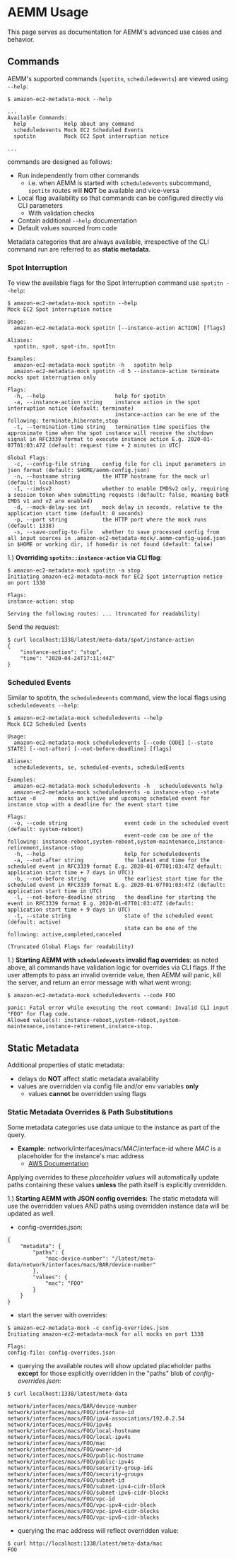 # AEMM Usage
This page serves as documentation for AEMM's advanced use cases and behavior.


## Commands
AEMM's supported commands (`spotitn`, `scheduledevents`) are viewed using `--help`:
```
$ amazon-ec2-metadata-mock --help

...
Available Commands:
  help            Help about any command
  scheduledevents Mock EC2 Scheduled Events
  spotitn         Mock EC2 Spot interruption notice

...
```
commands are designed as follows:
* Run independently from other commands
  * i.e. when AEMM is started with `scheduledevents` subcommand, `spotitn` routes will **NOT** be available and vice-versa 
* Local flag availability so that commands can be configured directly via CLI parameters
    * With validation checks
* Contain additional `--help` documentation
* Default values sourced from code

Metadata categories that are always available, irrespective of the CLI command run are referred to as **static metadata**.

### Spot Interruption
To view the available flags for the Spot Interruption command use `spotitn --help`:
```
$ amazon-ec2-metadata-mock spotitn --help
Mock EC2 Spot interruption notice

Usage:
  amazon-ec2-metadata-mock spotitn [--instance-action ACTION] [flags]

Aliases:
  spotitn, spot, spot-itn, spotItn

Examples:
  amazon-ec2-metadata-mock spotitn -h 	spotitn help
  amazon-ec2-metadata-mock spotitn -d 5 --instance-action terminate		mocks spot interruption only

Flags:
  -h, --help                      help for spotitn
  -a, --instance-action string    instance action in the spot interruption notice (default: terminate)
                                  instance-action can be one of the following: terminate,hibernate,stop
  -t, --termination-time string   termination time specifies the approximate time when the spot instance will receive the shutdown signal in RFC3339 format to execute instance action E.g. 2020-01-07T01:03:47Z (default: request time + 2 minutes in UTC)

Global Flags:
  -c, --config-file string    config file for cli input parameters in json format (default: $HOME/aemm-config.json)
  -n, --hostname string       the HTTP hostname for the mock url (default: localhost)
  -I, --imdsv2                whether to enable IMDSv2 only, requiring a session token when submitting requests (default: false, meaning both IMDS v1 and v2 are enabled)
  -d, --mock-delay-sec int    mock delay in seconds, relative to the application start time (default: 0 seconds)
  -p, --port string           the HTTP port where the mock runs (default: 1338)
  -s, --save-config-to-file   whether to save processed config from all input sources in .amazon-ec2-metadata-mock/.aemm-config-used.json in $HOME or working dir, if homedir is not found (default: false)
```

1.) **Overriding `spotitn::instance-action` via CLI flag**:

```
$ amazon-ec2-metadata-mock spotitn -a stop
Initiating amazon-ec2-metadata-mock for EC2 Spot interruption notice on port 1338

Flags:
instance-action: stop

Serving the following routes: ... (truncated for readability)
```

Send the request:
```
$ curl localhost:1338/latest/meta-data/spot/instance-action
{
	"instance-action": "stop",
	"time": "2020-04-24T17:11:44Z"
}
```

### Scheduled Events
Similar to spotitn, the `scheduledevents` command, view the local flags using `scheduledevents --help`:

```
$ amazon-ec2-metadata-mock scheduledevents --help
Mock EC2 Scheduled Events

Usage:
  amazon-ec2-metadata-mock scheduledevents [--code CODE] [--state STATE] [--not-after] [--not-before-deadline] [flags]

Aliases:
  scheduledevents, se, scheduled-events, scheduledEvents

Examples:
  amazon-ec2-metadata-mock scheduledevents -h 	scheduledevents help
  amazon-ec2-metadata-mock scheduledevents -o instance-stop --state active -d		mocks an active and upcoming scheduled event for instance stop with a deadline for the event start time

Flags:
  -o, --code string                  event code in the scheduled event (default: system-reboot)
                                     event-code can be one of the following: instance-reboot,system-reboot,system-maintenance,instance-retirement,instance-stop
  -h, --help                         help for scheduledevents
  -a, --not-after string             the latest end time for the scheduled event in RFC3339 format E.g. 2020-01-07T01:03:47Z default: application start time + 7 days in UTC))
  -b, --not-before string            the earliest start time for the scheduled event in RFC3339 format E.g. 2020-01-07T01:03:47Z (default: application start time in UTC)
  -l, --not-before-deadline string   the deadline for starting the event in RFC3339 format E.g. 2020-01-07T01:03:47Z (default: application start time + 9 days in UTC)
  -t, --state string                 state of the scheduled event (default: active)
                                     state can be one of the following: active,completed,canceled

(Truncated Global Flags for readability)
```

1.) **Starting AEMM with `scheduledevents` invalid flag overrides**: as noted above, all commands have validation logic for overrides via CLI flags. If the user attempts to pass an invalid override value, then AEMM will panic, kill the server, and return an error message with what went wrong:

```
$ amazon-ec2-metadata-mock scheduledevents --code FOO

panic: Fatal error while executing the root command: Invalid CLI input "FOO" for flag code. 
Allowed value(s): instance-reboot,system-reboot,system-maintenance,instance-retirement,instance-stop.
```

## Static Metadata
Additional properties of static metadata:
* delays do **NOT** affect static metadata availability
* values are overridden via config file and/or env variables **only**
  * values **cannot** be overridden using flags


### Static Metadata Overrides & Path Substitutions
Some metadata categories use data unique to the instance as part of the query.
* **Example:**  network/interfaces/macs/*MAC*/interface-id where *MAC* is a placeholder for the instance's mac address
  * [AWS Documentation](https://docs.aws.amazon.com/AWSEC2/latest/UserGuide/instancedata-data-categories.html)

Applying overrides to these *placeholder values* will automatically update paths containing these values **unless** the path itself is explicitly overridden.

1.) **Starting AEMM with JSON config overrides:** The static metadata will use the overridden values AND paths using overridden instance data will be updated as well.

* config-overrides.json:

```
{
    "metadata": {
        "paths": {
            "mac-device-number": "/latest/meta-data/network/interfaces/macs/BAR/device-number"
        },
        "values": {
            "mac": "FOO"
        }
    }
}

```

* start the server with overrides:

```
$ amazon-ec2-metadata-mock -c config-overrides.json
Initiating amazon-ec2-metadata-mock for all mocks on port 1338

Flags:
config-file: config-overrides.json
```

* querying the available routes will show updated placeholder paths **except** for those explicitly overridden in the "paths" blob of *config-overrides.json*:

```
$ curl localhost:1338/latest/meta-data

network/interfaces/macs/BAR/device-number
network/interfaces/macs/FOO/interface-id
network/interfaces/macs/FOO/ipv4-associations/192.0.2.54
network/interfaces/macs/FOO/ipv6s
network/interfaces/macs/FOO/local-hostname
network/interfaces/macs/FOO/local-ipv4s
network/interfaces/macs/FOO/mac
network/interfaces/macs/FOO/owner-id
network/interfaces/macs/FOO/public-hostname
network/interfaces/macs/FOO/public-ipv4s
network/interfaces/macs/FOO/security-group-ids
network/interfaces/macs/FOO/security-groups
network/interfaces/macs/FOO/subnet-id
network/interfaces/macs/FOO/subnet-ipv4-cidr-block
network/interfaces/macs/FOO/subnet-ipv6-cidr-blocks
network/interfaces/macs/FOO/vpc-id
network/interfaces/macs/FOO/vpc-ipv4-cidr-block
network/interfaces/macs/FOO/vpc-ipv4-cidr-blocks
network/interfaces/macs/FOO/vpc-ipv6-cidr-blocks
```

* querying the mac address will reflect overridden value:

```
$ curl http://localhost:1338/latest/meta-data/mac
FOO
```